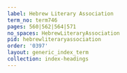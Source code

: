 ```yaml
---
label: Hebrew Literary Association
term_no: term746
pages: 560|562|564|571
no_spaces: HebrewLiteraryAssociation
pid: hebrewliteraryassociation
order: '0397'
layout: generic_index_term
collection: index-headings
---
```


